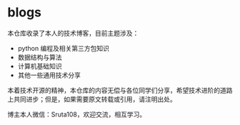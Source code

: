 # blogs
本仓库收录了本人的技术博客，目前主题涉及：
- python 编程及相关第三方包知识
- 数据结构与算法
- 计算机基础知识
- 其他一些通用技术分享

本着技术开源的精神，本仓库的内容无偿与各位同学们分享，希望技术进阶的道路上共同进步；但是，如果需要原文转载或引用，请注明出处。

博主本人微信：Sruta108，欢迎交流，相互学习。